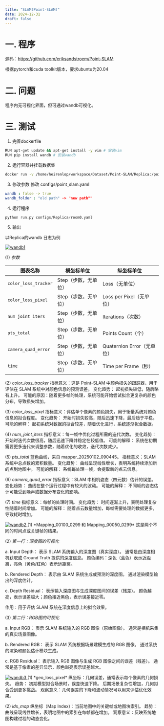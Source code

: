 ```yaml
---
title: "SLAM(Point-SLAM)"
date: 2024-12-31
draft: false
---
```


# 一. 程序

源码：<https://github.com/eriksandstroem/Point-SLAM>

根据pytorch和cuda toolkit版本，要求ubuntu为20.04

# 二. 问题

程序内无可视化界面，但可通过wandb可视化。

# 三. 测试
1. 完善dockerfile
```bash
RUN apt-get update && apt-get install -y vim # 安装vim 
RUN pip install wandb # 安装wandb
```

2. 运行容器并挂载数据集
```bash
docker run -v /home/heirenlop/workspace/Dataset/Point-SLAM/Replica:/point-slam/datasets/Replica -it --gpus all point-slam:latest
```

3. 修改参数
修改 configs/point_slam.yaml
```yaml
wandb : false -> true
wandb_folder : "old path" -> "new path""
```

4. 运行程序
```python
python run.py configs/Replica/room0.yaml
```

5. 输出

以Replica的wandb 日志为例

<a href="/images/work-record/wandb1.png" data-lightbox="point-slam">
  <img src="/images/work-record/wandb1.png" alt="wandb1" >
</a>

(1) *参数*

| 图表名称            | 横坐标单位         | 纵坐标单位                |
|---------------------|--------------------|---------------------------|
| `color_loss_tracker`| Step（步数，无单位）| Loss（无单位）            |
| `color_loss_pixel`  | Step（步数，无单位）| Loss per Pixel（无单位）  |
| `num_joint_iters`   | Step（步数，无单位）| Iterations（次数）        |
| `pts_total`         | Step（步数，无单位）| Points Count（个）        |
| `camera_quad_error` | Step（步数，无单位）| Quaternion Error（无单位）|
| `time`              | Step（步数，无单位）| Time per Frame（秒）      |


(2) *color_loss_tracker*
指标意义：这是 Point-SLAM 中颜色损失的跟踪器，用于评估在 SLAM 系统中对颜色信息的预测误差。
变化趋势：
起初损失较低，随后略有上升。
可能的原因：随着更多帧的处理，系统可能开始尝试拟合更复杂的颜色分布，导致损失增加。

(3) *color_loss_pixel*
指标意义：评估单个像素的颜色损失，用于衡量系统对颜色信息的拟合程度。
变化趋势：
开始时损失较高，随后迅速下降，最后趋于平稳。
可能的解释：
起初系统对数据的拟合较差，随着优化进行，系统逐渐拟合数据。

(4) *num_joint_iters*
指标意义：每一帧中优化过程所需的迭代次数。
变化趋势：
开始时迭代次数很高，随后迅速下降并稳定在较低值。
可能的解释：
系统在初期需要更多迭代来调整参数，随着优化的收敛，迭代次数减少。

(5) *pts_total*
蓝色曲线，来自 mapper_20250102_090445。
指标意义：SLAM 系统中总点数的累积数量。
变化趋势：
曲线呈现线性增长，表明系统持续添加新的点到地图中。
可能的解释：
系统每处理一帧，会提取新的点云信息。

(6) *camera_quad_error*
指标意义：SLAM 中相机姿态（四元数）估计的误差。
变化趋势：
曲线在整个运行过程中有较大的波动。
可能的解释：
不同帧的姿态估计可能受到噪声或数据分布变化的影响。

(7) *time*
指标意义：每帧的处理时间。
变化趋势：
时间逐渐上升，表明处理复杂性随着时间增加。
可能的解释：
随着点云数量增加，每帧需要处理的数据更多，导致耗时增加。

<a href="/images/work-record/wandb2.png" data-lightbox="point-slam">
  <img src="/images/work-record/wandb2.png" alt="wandb2" >
</a>
(1) *Mapping_00100_0299 和 Mapping_00050_0299*
这是两个不同的时间点或关键帧的结果。

(2) *第一行：深度图的可视化*

a. Input Depth：
表示 SLAM 系统输入的深度图（真实深度）。
通常是由深度相机获取或 Ground Truth 提供的深度信息。
颜色编码：深色（蓝色）表示近距离，亮色（黄色/红色）表示远距离。

b. Rendered Depth：
表示由 SLAM 系统生成或预测的深度图。
通过渲染模型输出的深度估计。

c. Depth Residual：
表示输入深度图与生成深度图间的误差（残差）。
颜色越亮，表示误差越大；颜色接近黑色，表示误差接近零。

作用：用于评估 SLAM 系统在深度信息上的拟合效果。

(3) *第二行：RGB图的可视化*

a. Input RGB：
表示 SLAM 系统输入的 RGB 图像（原始图像）。
通常是相机采集的真实场景图像。

b. Rendered RGB：
表示 SLAM 系统根据场景建模生成的 RGB 图像。
通过系统的渲染和颜色估计模块生成。

c. RGB Residual：
表示输入 RGB 图像与生成 RGB 图像之间的误差（残差）。
通常是基于像素的差异显示，颜色越亮表示误差越大。

<a href="/images/work-record/wandb3.png" data-lightbox="point-slam">
  <img src="/images/work-record/wandb3.png" alt="wandb3" >
</a>
(1) *geo_loss_pixel*
纵坐标：几何误差，通常表示每个像素的几何损失。
趋势：
初期模型拟合场景时，误差快速下降。
后期场景复杂性增加，几何拟合受到更多挑战。
观察意义：几何误差的下降和波动情况可以用来评估优化效果。

(2) *idx_map*
纵坐标（Map Index）：当前地图中的关键帧或地图块索引。
趋势：
曲线呈现线性增长，表明地图中的索引在每帧都在增加。
观察意义：反映系统地图构建过程的动态变化。

